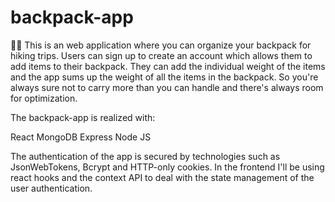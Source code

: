 # backpack-app
:hiking_boot::hiking_boot:
This is an web application where you can organize your backpack for hiking trips.
Users can sign up to create an account which allows them to add items to their backpack. 
They can add the individual weight of the items and the app sums up the weight of all the items in the backpack.
So you're always sure not to carry more than you can handle and there's always room for optimization.

The backpack-app is realized with:

React
MongoDB
Express
Node JS

The authentication of the app is secured by technologies such as JsonWebTokens, Bcrypt and HTTP-only cookies. 
In the frontend I'll be using react hooks and the context API to deal with the state management of the user authentication.

